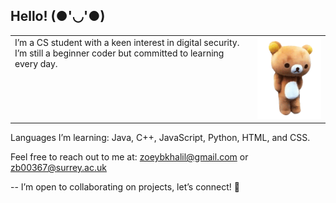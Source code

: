 ## Hello! (●'◡'●)

<table>
  <tr>
    <td valign="top">
      I’m a CS student with a keen interest in digital security. I’m still a beginner coder but committed to learning every day.
    </td>
    <td>
 <img src="https://github.com/zoeybkhal/zoeybkhal/blob/main/bear.GIF" alt="bear" />
    </td>
  </tr>
</table>

Languages I’m learning: Java, C++, JavaScript, Python, HTML, and CSS. 

Feel free to reach out to me at: zoeybkhalil@gmail.com or zb00367@surrey.ac.uk 

-- I’m open to collaborating on projects, let’s connect! 🤍

<!--
**zoeybkhal/zoeybkhal** is a ✨ _special_ ✨ repository because its `README.md` (this file) appears on your GitHub profile.

Here are some ideas to get you started:

- 🔭 I’m currently working on ...
- 🌱 I’m currently learning ...
- 👯 I’m looking to collaborate on ...
- 🤔 I’m looking for help with ...
- 💬 Ask me about ...
- 📫 How to reach me: ...
- 😄 Pronouns: ...
- ⚡ Fun fact: ...
-->
